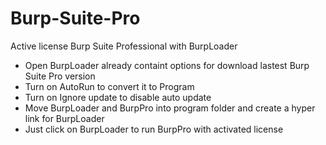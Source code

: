 # Burp-Suite-Pro
Active license Burp Suite Professional with BurpLoader

+ Open BurpLoader already containt options for download lastest Burp Suite Pro version
+ Turn on AutoRun to convert it to Program
+ Turn on Ignore update to disable auto update
+ Move BurpLoader and BurpPro into program folder and create a hyper link for BurpLoader
+ Just click on BurpLoader to run BurpPro with activated license
